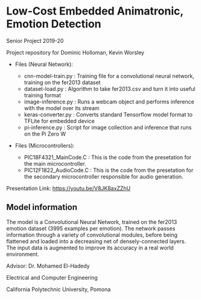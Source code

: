 # Low-Cost Embedded Animatronic, Emotion Detection

Senior Project 2019-20

Project repository for Dominic Holloman, Kevin Worsley

* Files (Neural Network):
  * cnn-model-train.py : Training file for a convolutional neural network, training on the fer2013 dataset
  * dataset-load.py : Algorithm to take fer2013.csv and turn it into useful training format
  * image-inference.py : Runs a webcam object and performs inference with the model over its stream
  * keras-converter.py : Converts standard Tensorflow model format to TFLite for embedded device
  * pi-inference.py : Script for image collection and inference that runs on the Pi Zero W
  
* Files (Microcontrollers):
  * PIC18F4321_MainCode.C : This is the code from the presetation for the main microcontroller.
  * PIC12F1822_AudioCode.C : This is the code from the presetation for the secondary microcontroller responsible for audio generation.
  
Presentation Link: https://youtu.be/V8JK8axZZhU
  
## Model information

The model is a Convolutional Neural Network, trained on the fer2013 emotion dataset (3995 examples per emotion). The network passes information through a variety of convolutional modules, before being flattened and loaded into a decreasing net of densely-connected layers. The input data is augmented to improve its accuracy in a real world environment. 


Advisor: Dr. Mohamed El-Hadedy

Electrical and Computer Engineering

California Polytechnic University, Pomona
